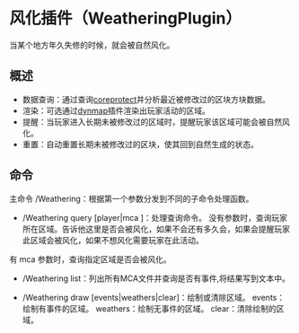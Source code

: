 # 风化插件（WeatheringPlugin）
当某个地方年久失修的时候，就会被自然风化。

## 概述
* 数据查询：通过查询[coreprotect](https://dev.bukkit.org/projects/coreprotect)并分析最近被修改过的区块方块数据。
* 渲染：可选通过[dynmap](https://www.spigotmc.org/resources/dynmap%C2%AE.274/)插件渲染出玩家活动的区域。
* 提醒：当玩家进入长期未被修改过的区域时，提醒玩家该区域可能会被自然风化。
* 重置：自动重置长期未被修改过的区块，使其回到自然生成的状态。

## 命令
主命令 /Weathering：根据第一个参数分发到不同的子命令处理函数。

* /Weathering query [player|mca <x> <z>]：处理查询命令。
没有参数时，查询玩家所在区域。告诉他这里是否会被风化，如果不会还有多久会，如果会提醒玩家 此区域会被风化，如果不想风化需要玩家在此活动。

有 mca <x> <z> 参数时，查询指定区域是否会被风化。

* /Weathering list：列出所有MCA文件并查询是否有事件,将结果写到文本中。

* /Weathering draw [events|weathers|clear]：绘制或清除区域。
events：绘制有事件的区域。
weathers：绘制无事件的区域。
clear：清除绘制的区域。